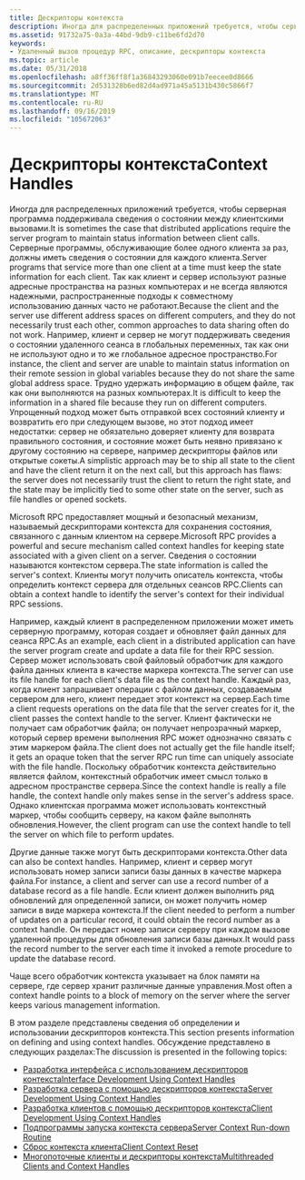 ```yaml
---
title: Дескрипторы контекста
description: Иногда для распределенных приложений требуется, чтобы серверная программа поддерживала сведения о состоянии между клиентскими вызовами.
ms.assetid: 91732a75-0a3a-44bd-9db9-c11be6fd2d70
keywords:
- Удаленный вызов процедур RPC, описание, дескрипторы контекста
ms.topic: article
ms.date: 05/31/2018
ms.openlocfilehash: a8ff36ff8f1a36843293060e091b7eecee0d8666
ms.sourcegitcommit: 2d531328b6ed82d4ad971a45a5131b430c5866f7
ms.translationtype: MT
ms.contentlocale: ru-RU
ms.lasthandoff: 09/16/2019
ms.locfileid: "105672063"
---
```

# <a name="context-handles"></a><span data-ttu-id="4896b-104">Дескрипторы контекста</span><span class="sxs-lookup"><span data-stu-id="4896b-104">Context Handles</span></span>

<span data-ttu-id="4896b-105">Иногда для распределенных приложений требуется, чтобы серверная программа поддерживала сведения о состоянии между клиентскими вызовами.</span><span class="sxs-lookup"><span data-stu-id="4896b-105">It is sometimes the case that distributed applications require the server program to maintain status information between client calls.</span></span> <span data-ttu-id="4896b-106">Серверные программы, обслуживающие более одного клиента за раз, должны иметь сведения о состоянии для каждого клиента.</span><span class="sxs-lookup"><span data-stu-id="4896b-106">Server programs that service more than one client at a time must keep the state information for each client.</span></span> <span data-ttu-id="4896b-107">Так как клиент и сервер используют разные адресные пространства на разных компьютерах и не всегда являются надежными, распространенные подходы к совместному использованию данных часто не работают.</span><span class="sxs-lookup"><span data-stu-id="4896b-107">Because the client and the server use different address spaces on different computers, and they do not necessarily trust each other, common approaches to data sharing often do not work.</span></span> <span data-ttu-id="4896b-108">Например, клиент и сервер не могут поддерживать сведения о состоянии удаленного сеанса в глобальных переменных, так как они не используют одно и то же глобальное адресное пространство.</span><span class="sxs-lookup"><span data-stu-id="4896b-108">For instance, the client and server are unable to maintain status information on their remote session in global variables because they do not share the same global address space.</span></span> <span data-ttu-id="4896b-109">Трудно удержать информацию в общем файле, так как они выполняются на разных компьютерах.</span><span class="sxs-lookup"><span data-stu-id="4896b-109">It is difficult to keep the information in a shared file because they run on different computers.</span></span> <span data-ttu-id="4896b-110">Упрощенный подход может быть отправкой всех состояний клиенту и возвратить его при следующем вызове, но этот подход имеет недостатки: сервер не обязательно доверяет клиенту для возврата правильного состояния, и состояние может быть неявно привязано к другому состоянию на сервере, например дескрипторы файлов или открытые сокеты.</span><span class="sxs-lookup"><span data-stu-id="4896b-110">A simplistic approach may be to ship all state to the client and have the client return it on the next call, but this approach has flaws: the server does not necessarily trust the client to return the right state, and the state may be implicitly tied to some other state on the server, such as file handles or opened sockets.</span></span>

<span data-ttu-id="4896b-111">Microsoft RPC предоставляет мощный и безопасный механизм, называемый дескрипторами контекста для сохранения состояния, связанного с данным клиентом на сервере.</span><span class="sxs-lookup"><span data-stu-id="4896b-111">Microsoft RPC provides a powerful and secure mechanism called context handles for keeping state associated with a given client on a server.</span></span> <span data-ttu-id="4896b-112">Сведения о состоянии называются контекстом сервера.</span><span class="sxs-lookup"><span data-stu-id="4896b-112">The state information is called the server's context.</span></span> <span data-ttu-id="4896b-113">Клиенты могут получить описатель контекста, чтобы определить контекст сервера для отдельных сеансов RPC.</span><span class="sxs-lookup"><span data-stu-id="4896b-113">Clients can obtain a context handle to identify the server's context for their individual RPC sessions.</span></span>

<span data-ttu-id="4896b-114">Например, каждый клиент в распределенном приложении может иметь серверную программу, которая создает и обновляет файл данных для сеанса RPC.</span><span class="sxs-lookup"><span data-stu-id="4896b-114">As an example, each client in a distributed application can have the server program create and update a data file for their RPC session.</span></span> <span data-ttu-id="4896b-115">Сервер может использовать свой файловый обработчик для каждого файла данных клиента в качестве маркера контекста.</span><span class="sxs-lookup"><span data-stu-id="4896b-115">The server can use its file handle for each client's data file as the context handle.</span></span> <span data-ttu-id="4896b-116">Каждый раз, когда клиент запрашивает операции с файлом данных, создаваемым сервером для него, клиент передает этот контекст на сервер.</span><span class="sxs-lookup"><span data-stu-id="4896b-116">Each time a client requests operations on the data file that the server creates for it, the client passes the context handle to the server.</span></span> <span data-ttu-id="4896b-117">Клиент фактически не получает сам обработчик файла; он получает непрозрачный маркер, который сервер времени выполнения RPC может однозначно связать с этим маркером файла.</span><span class="sxs-lookup"><span data-stu-id="4896b-117">The client does not actually get the file handle itself; it gets an opaque token that the server RPC run time can uniquely associate with the file handle.</span></span> <span data-ttu-id="4896b-118">Поскольку обработчик контекста действительно является файлом, контекстный обработчик имеет смысл только в адресном пространстве сервера.</span><span class="sxs-lookup"><span data-stu-id="4896b-118">Since the context handle is really a file handle, the context handle only makes sense in the server's address space.</span></span> <span data-ttu-id="4896b-119">Однако клиентская программа может использовать контекстный маркер, чтобы сообщить серверу, на каком файле выполнять обновления.</span><span class="sxs-lookup"><span data-stu-id="4896b-119">However, the client program can use the context handle to tell the server on which file to perform updates.</span></span>

<span data-ttu-id="4896b-120">Другие данные также могут быть дескрипторами контекста.</span><span class="sxs-lookup"><span data-stu-id="4896b-120">Other data can also be context handles.</span></span> <span data-ttu-id="4896b-121">Например, клиент и сервер могут использовать номер записи записи базы данных в качестве маркера файла.</span><span class="sxs-lookup"><span data-stu-id="4896b-121">For instance, a client and server can use a record number of a database record as a file handle.</span></span> <span data-ttu-id="4896b-122">Если клиент должен выполнить ряд обновлений для определенной записи, он может получить номер записи в виде маркера контекста.</span><span class="sxs-lookup"><span data-stu-id="4896b-122">If the client needed to perform a number of updates on a particular record, it could obtain the record number as a context handle.</span></span> <span data-ttu-id="4896b-123">Он передаст номер записи серверу при каждом вызове удаленной процедуры для обновления записи базы данных.</span><span class="sxs-lookup"><span data-stu-id="4896b-123">It would pass the record number to the server each time it invoked a remote procedure to update the database record.</span></span>

<span data-ttu-id="4896b-124">Чаще всего обработчик контекста указывает на блок памяти на сервере, где сервер хранит различные данные управления.</span><span class="sxs-lookup"><span data-stu-id="4896b-124">Most often a context handle points to a block of memory on the server where the server keeps various management information.</span></span>

<span data-ttu-id="4896b-125">В этом разделе представлены сведения об определении и использовании дескрипторов контекста.</span><span class="sxs-lookup"><span data-stu-id="4896b-125">This section presents information on defining and using context handles.</span></span> <span data-ttu-id="4896b-126">Обсуждение представлено в следующих разделах:</span><span class="sxs-lookup"><span data-stu-id="4896b-126">The discussion is presented in the following topics:</span></span>

-   [<span data-ttu-id="4896b-127">Разработка интерфейса с использованием дескрипторов контекста</span><span class="sxs-lookup"><span data-stu-id="4896b-127">Interface Development Using Context Handles</span></span>](interface-development-using-context-handles.md)
-   [<span data-ttu-id="4896b-128">Разработка сервера с помощью дескрипторов контекста</span><span class="sxs-lookup"><span data-stu-id="4896b-128">Server Development Using Context Handles</span></span>](server-development-using-context-handles.md)
-   [<span data-ttu-id="4896b-129">Разработка клиентов с помощью дескрипторов контекста</span><span class="sxs-lookup"><span data-stu-id="4896b-129">Client Development Using Context Handles</span></span>](client-development-using-context-handles.md)
-   [<span data-ttu-id="4896b-130">Подпрограммы запуска контекста сервера</span><span class="sxs-lookup"><span data-stu-id="4896b-130">Server Context Run-down Routine</span></span>](server-context-run-down-routine.md)
-   [<span data-ttu-id="4896b-131">Сброс контекста клиента</span><span class="sxs-lookup"><span data-stu-id="4896b-131">Client Context Reset</span></span>](client-context-reset.md)
-   [<span data-ttu-id="4896b-132">Многопоточные клиенты и дескрипторы контекста</span><span class="sxs-lookup"><span data-stu-id="4896b-132">Multithreaded Clients and Context Handles</span></span>](multithreaded-clients-and-context-handles.md)

 

 




